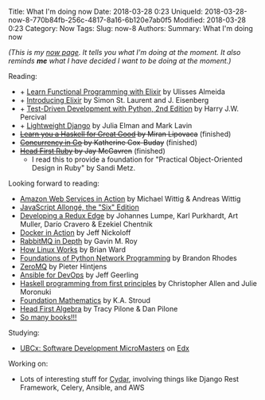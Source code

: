 Title: What I'm doing now
Date: 2018-03-28 0:23
UniqueId: 2018-03-28-now-8-770b84fb-256c-4817-8a16-6b120e7ab0f5
Modified: 2018-03-28 0:23
Category: Now
Tags:
Slug: now-8
Authors:
Summary: What I'm doing now

*(This is my [now page](http://nownownow.com/about). It tells you what I'm doing at the moment. It also reminds **me** what I have decided I want to be doing at the moment.)*

Reading:

- &#43; [Learn Functional Programming with Elixir](https://pragprog.com/book/cdc-elixir/learn-functional-programming-with-elixir)
  by Ulisses Almeida
- &#43; [Introducing Elixir](http://shop.oreilly.com/product/0636920030584.do) by Simon St. Laurent and J. Eisenberg
- &#43; [Test-Driven Development with Python, 2nd Edition](http://www.obeythetestinggoat.com/) by Harry J.W. Percival
- &#43; [Lightweight Django](http://shop.oreilly.com/product/0636920032502.do) by Julia Elman and Mark Lavin
- <del>[Learn you a Haskell for Great Good](http://learnyouahaskell.com/) by Miran Lipovaca</del> (finished)
- <del>[Concurrency in Go](http://shop.oreilly.com/product/0636920046189.do) by Katherine Cox-Buday</del> (finished)
- <del>[Head First Ruby]() by Jay McGavren</del> (finished)
    - I read this to provide a foundation for "Practical Object-Oriented Design in Ruby" by Sandi Metz.

Looking forward to reading:

- [Amazon Web Services in Action](https://www.manning.com/books/amazon-web-services-in-action) by Michael Wittig &amp;
  Andreas Wittig
- [JavaScript Allongé, the "Six" Edition](https://leanpub.com/javascriptallongesix)
- [Developing a Redux Edge](https://bleedingedgepress.com/developing-a-redux-edge/) by Johannes Lumpe, Karl Purkhardt,
  Art Muller, Darío Cravero &amp; Ezekiel Chentnik
- [Docker in Action](https://www.manning.com/books/docker-in-action) by Jeff Nickoloff
- [RabbitMQ in Depth](https://www.manning.com/books/rabbitmq-in-depth) by Gavin M. Roy
- [How Linux Works](https://www.nostarch.com/howlinuxworks2) by Brian Ward
- [Foundations of Python Network Programming](http://www.apress.com/la/book/9781430258544) by Brandon Rhodes
- [ZeroMQ](http://zguide.zeromq.org/page:all) by Pieter Hintjens
- [Ansible for DevOps](https://www.ansiblefordevops.com/) by Jeff Geerling
- [Haskell programming from first principles](http://haskellbook.com/) by Christopher Allen and Julie Moronuki
- [Foundation Mathematics](https://www.amazon.co.uk/Foundation-Mathematics-K-Stroud/dp/0230579078/) by K.A. Stroud
- [Head First Algebra](http://www.headfirstlabs.com/books/hfalg/) by Tracy Pilone & Dan Pilone
- [So many books!!!](http://www.librarything.com/catalog.php?view=samfrances&collection=-1&shelf=list&sort=dateread)

Studying:

- [UBCx: Software Development MicroMasters](https://www.edx.org/micromasters/software-development) on [Edx](https://www.edx.org)

Working on:

- Lots of interesting stuff for [Cydar](https://cydarmedical.com/), involving things like Django Rest Framework, Celery, Ansible, and AWS
